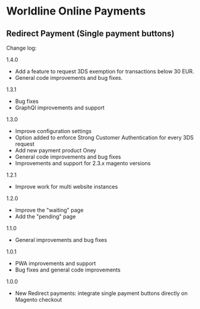 # Worldline Online Payments

## Redirect Payment (Single payment buttons)

Change log:

1.4.0
- Add a feature to request 3DS exemption for transactions below 30 EUR.
- General code improvements and bug fixes.

1.3.1
- Bug fixes
- GraphQl improvements and support

1.3.0
- Improve configuration settings
- Option added to enforce Strong Customer Authentication for every 3DS request
- Add new payment product Oney
- General code improvements and bug fixes
- Improvements and support for 2.3.x magento versions

1.2.1
- Improve work for multi website instances

1.2.0
- Improve the "waiting" page
- Add the "pending" page

1.1.0
- General improvements and bug fixes

1.0.1
- PWA improvements and support
- Bug fixes and general code improvements

1.0.0
- New Redirect payments: integrate single payment buttons directly on Magento checkout
